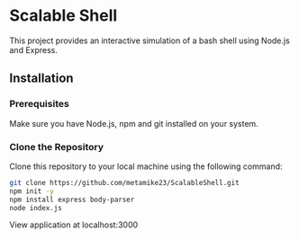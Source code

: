 # Scalable Shell

This project provides an interactive simulation of a bash shell using Node.js and Express.

## Installation

### Prerequisites

Make sure you have Node.js, npm and git installed on your system.

### Clone the Repository

Clone this repository to your local machine using the following command:

```bash
git clone https://github.com/metamike23/ScalableShell.git
npm init -y
npm install express body-parser
node index.js
```

View application at localhost:3000


